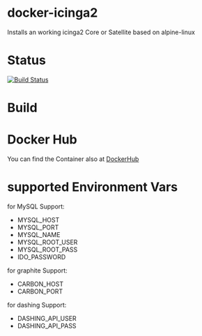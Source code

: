 docker-icinga2
==============

Installs an working icinga2 Core or Satellite based on alpine-linux

# Status
[![Build Status](https://travis-ci.org/bodsch/docker-icinga2.svg?branch=master)](https://travis-ci.org/bodsch/docker-icinga2)

# Build

# Docker Hub

You can find the Container also at  [DockerHub](https://hub.docker.com/r/bodsch/docker-icinga2/)

# supported Environment Vars

for MySQL Support:

  - MYSQL_HOST
  - MYSQL_PORT
  - MYSQL_NAME
  - MYSQL_ROOT_USER
  - MYSQL_ROOT_PASS
  - IDO_PASSWORD

for graphite Support:

  - CARBON_HOST
  - CARBON_PORT

for dashing Support:

  - DASHING_API_USER
  - DASHING_API_PASS
